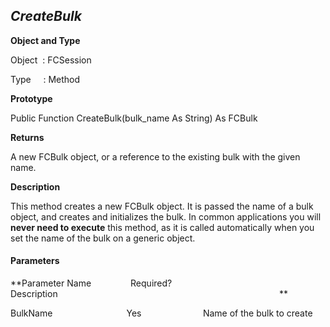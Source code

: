 _CreateBulk_
------------

**Object and Type**

Object  : FCSession

Type     : Method

**Prototype**

Public Function CreateBulk(bulk_name As String) As FCBulk

**Returns**

A new FCBulk object, or a reference to the existing bulk with the given name.

**Description**

This method creates a new FCBulk object. It is passed the name of a bulk object, and creates and initializes the bulk. In common applications you will **never need to execute** this method, as it is called automatically when you set the name of the bulk on a generic object.

#### Parameters
**Parameter Name                Required?             Description                                                                                          **

BulkName                              Yes                         Name of the bulk to create